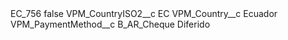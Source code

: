 <?xml version="1.0" encoding="UTF-8"?>
<CustomMetadata xmlns="http://soap.sforce.com/2006/04/metadata" xmlns:xsi="http://www.w3.org/2001/XMLSchema-instance" xmlns:xsd="http://www.w3.org/2001/XMLSchema">
    <label>EC_756</label>
    <protected>false</protected>
    <values>
        <field>VPM_CountryISO2__c</field>
        <value xsi:type="xsd:string">EC</value>
    </values>
    <values>
        <field>VPM_Country__c</field>
        <value xsi:type="xsd:string">Ecuador</value>
    </values>
    <values>
        <field>VPM_PaymentMethod__c</field>
        <value xsi:type="xsd:string">B_AR_Cheque Diferido</value>
    </values>
</CustomMetadata>

